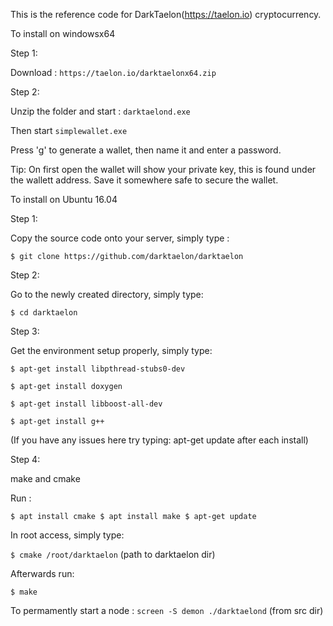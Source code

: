 This is the reference code for DarkTaelon(https://taelon.io) cryptocurrency.

To install on windowsx64

Step 1:

Download : ``` https://taelon.io/darktaelonx64.zip ```

Step 2:

Unzip the folder and start : ``` darktaelond.exe ```

Then start ``` simplewallet.exe ```

Press 'g' to generate a wallet, then name it and enter a password.

Tip: On first open the wallet will show your private key, this is found under the wallett address. Save it somewhere safe to secure the wallet.

To install on Ubuntu 16.04

Step 1:

Copy the source code onto your server, simply type :

```$ git clone https://github.com/darktaelon/darktaelon```

Step 2:

Go to the newly created directory, simply type:

```$ cd darktaelon```

Step 3:

Get the environment setup properly, simply type:

```$ apt-get install libpthread-stubs0-dev```

```$ apt-get install doxygen```

```$ apt-get install libboost-all-dev```

```$ apt-get install g++```

(If you have any issues here try typing: apt-get update after each install)

Step 4:

make and cmake

Run :

```$ apt install cmake $ apt install make $ apt-get update```

In root access, simply type:

```$ cmake /root/darktaelon``` (path to darktaelon dir)

Afterwards run:

```$ make```

To permamently start a node : ```screen -S demon ./darktaelond``` (from src dir)
